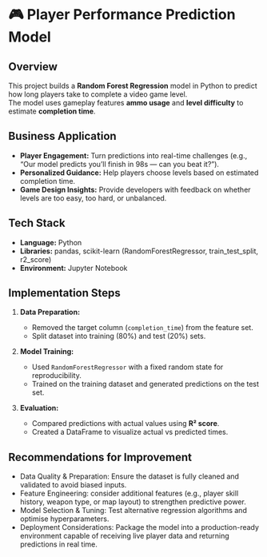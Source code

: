 # 🎮 Player Performance Prediction Model  

## Overview  
This project builds a **Random Forest Regression** model in Python to predict how long players take to complete a video game level.  
The model uses gameplay features **ammo usage** and **level difficulty** to estimate **completion time**.  

## Business Application  
- **Player Engagement:** Turn predictions into real-time challenges (e.g., “Our model predicts you’ll finish in 98s — can you beat it?”).  
- **Personalized Guidance:** Help players choose levels based on estimated completion time.  
- **Game Design Insights:** Provide developers with feedback on whether levels are too easy, too hard, or unbalanced.  

## Tech Stack  
- **Language:** Python  
- **Libraries:** pandas, scikit-learn (RandomForestRegressor, train_test_split, r2_score)  
- **Environment:** Jupyter Notebook  

## Implementation Steps  
1. **Data Preparation:**  
   - Removed the target column (`completion_time`) from the feature set.  
   - Split dataset into training (80%) and test (20%) sets.  

2. **Model Training:**  
   - Used `RandomForestRegressor` with a fixed random state for reproducibility.  
   - Trained on the training dataset and generated predictions on the test set.  

3. **Evaluation:**  
   - Compared predictions with actual values using **R² score**.  
   - Created a DataFrame to visualize actual vs predicted times.  

## Recommendations for Improvement  
- Data Quality & Preparation: Ensure the dataset is fully cleaned and validated to avoid biased inputs.
- Feature Engineering: consider additional features (e.g., player skill history, weapon type, or map layout) to strengthen predictive power.
- Model Selection & Tuning: Test alternative regression algorithms and optimise hyperparameters.
- Deployment Considerations: Package the model into a production-ready environment capable of receiving live player data and returning predictions in real time.
